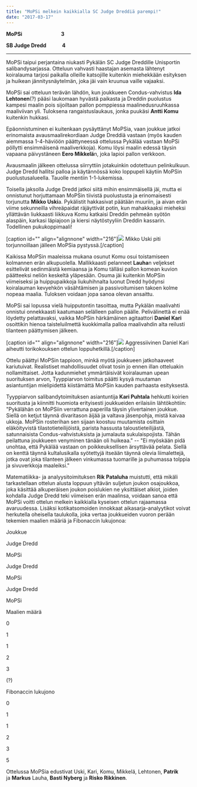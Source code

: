 ```yaml
---
title: "MoPSi melkein kaikkialla SC Judge Dreddiä parempi!"
date: "2017-03-17"
---
```


**MoPSi                                3**

**SB Judge Dredd             4**

* * *

MoPSi taipui perjantaina niukasti Pykälän SC Judge Dreddille Unisportin salibandysarjassa. Otteluun vahvasti haastajan asemasta lähtenyt koiralauma tarjosi paikalla olleille katsojille kuitenkin miehekkään esityksen ja huikean jännitysnäytelmän, joka jäi vain kruunua vaille vajaaksi.

MoPSi sai otteluun terävän lähdön, kun joukkueen Condus-vahvistus **Ida Lehtonen**(?) pääsi laukomaan hyvästä paikasta ja Dreddin puolustus kampesi maalin pois sijoiltaan pallon pomppiessa maalinedusruuhkassa maaliviivan yli. Tuloksena rangaistuslaukaus, jonka puukäsi **Antti Komu** kuitenkin hukkasi.

Epäonnistuminen ei kuitenkaan pysäyttänyt MoPSia, vaan joukkue jatkoi erinomaista avausmaalirekordiaan Judge Dreddiä vastaan (myös kauden aiemmassa 1-4-häviöön päättyneessä ottelussa Pykälää vastaan MoPSi pöllytti ensimmäisenä maaliverkkoja). Komu löysi maalin edessä täysin vapaana päivystäneen **Eero Mikkelä**n, joka lapioi pallon verkkoon.

Avausmaalin jälkeen ottelussa siirryttiin jotakuinkin odotettuun pelinkulkuun. Judge Dredd hallitsi palloa ja käytännössä koko loppupeli käytiin MoPSin puolustusalueella. Tauolle mentiin 1-1-lukemissa.

Toisella jaksolla Judge Dredd jatkoi siitä mihin ensimmäisellä jäi, mutta ei onnistunut horjuttamaan MoPSin tiivistä puolustusta ja erinomaisesti torjunutta **Mikko Uski**a. Pykälistit hakkasivat päätään muuriin, ja aivan erän viime sekunneilla vihreäpaidat räjäyttivät potin, kun mahakkaaksi mieheksi yllättävän liukkaasti liikkuva Komu katkaisi Dreddin pehmeän syötön alaspäin, karkasi läpiajoon ja kiersi näytöstyyliin Dreddin kassarin. Todellinen pukukoppimaali!

\[caption id="" align="alignnone" width="216"\]![](http://gdurl.com/7_TY) Mikko Uski piti torjunnoillaan jälleen MoPSia pystyssä.\[/caption\]

Kaikissa MoPSin maaleissa mukana osunut Komu osui toistamiseen kolmannen erän alkupuolella. Mallikkaasti pelanneet **Lauha**n veljekset esittelivät sedinmäistä kemiaansa ja Komu tälläsi pallon komean kuvion päätteeksi neliön keskeltä yläpesään. Osuma jäi kuitenkin MoPSin viimeiseksi ja huippupaikkoja liukuhihnalta luonut Dredd hyödynsi koiralauman kevyehkön väsähtämisen ja passivoitumisen takoen kolme nopeaa maalia. Tuloksen voidaan jopa sanoa olevan ansaittu.

MoPSi sai lopussa vielä huipputontin tasoittaa, mutta Pykälän maalivahti onnistui onnekkaasti kaatumaan selälleen pallon päälle. Pelivälinettä ei enää löydetty pelattavaksi, vaikka MoPSin härkämäinen agitaattori **Daniel Kari** osoittikin hienoa taisteluilmettä kuokkimalla palloa maalivahdin alta reilusti tilanteen päättymisen jälkeen.

\[caption id="" align="alignnone" width="216"\]![](http://gdurl.com/SDSd) Aggressiivinen Daniel Kari aiheutti torikokouksen ottelun loppuhetkillä.\[/caption\]

Ottelu päättyi MoPSin tappioon, minkä myötä joukkueen jatkohaaveet kariutuivat. Realistiset mahdollisuudet olivat tosin jo ennen illan otteluakin nollamittaiset. Jotta kadunmiehet ymmärtäisivät koiralauman upean suorituksen arvon, Tyyppiarvon toimitus päätti kysyä muutaman asiantuntijan mielipidettä kiistämättä MoPSin kauden parhaasta esityksestä.

Tyyppiarvon salibandytoimituksen asiantuntija **Kari Puhtala** hehkutti koirien suoritusta ja kiinnitti huomiota erityisesti joukkueiden erilaisiin lähtökohtiin: "Pykälähän on MoPSiin verrattuna paperilla täysin ylivertainen joukkue. Siellä on ketjut täynnä divaritason äijää ja valtava jäsenpohja, mistä kaivaa ukkoja. MoPSin rosterihan sen sijaan koostuu muutamista osittain eläköityvistä tilastotieteilijöistä, parista hassusta taloustieteilijästä, satunnaisista Condus-vahvistuksista ja jumalauta sukulaispojista. Tähän peilattuna joukkueen venyminen tänään oli huikeaa." -- "Ei myöskään pidä unohtaa, että Pykälää vastaan on poikkeuksellisen ärsyttävää pelata. Siellä on kenttä täynnä kultalusikalla syötettyjä itseään täynnä olevia liimalettejä, jotka ovat joka tilanteen jälkeen vinkumassa tuomarille ja puhumassa tolppia ja sivuverkkoja maaleiksi."

Matematiikka- ja analyysitoimituksen **Rik** **Pataluha** muistutti, että mikäli tarkastellaan ottelun alusta loppuun yltävän suljetun joukon osajoukkoa, joka käsittää alkuperäisen joukon poislukien ne yksittäiset alkiot, joiden kohdalla Judge Dredd teki viimeisen erän maalinsa, voidaan sanoa että MoPSi voitti ottelun melkein kaikkialla kyseisen ottelun rajaamassa avaruudessa. Lisäksi kotikatsomoiden innokkaat aikasarja-analyytikot voivat herkutella oheisella taulukolla, joka vertaa joukkueiden vuoron perään tekemien maalien määriä ja Fibonaccin lukujonoa:

Joukkue

Judge Dredd

MoPSi

Judge Dredd

MoPSi

Judge Dredd

MoPSi

Maalien määrä

0

1

1

2

3

(?)

Fibonaccin lukujono

0

1

1

2

3

5

Ottelussa MoPSia edustivat Uski, Kari, Komu, Mikkelä, Lehtonen, **Patrik** ja **Markus** Lauha, **Basti Nyberg** ja **Risko Rikkinen**.
